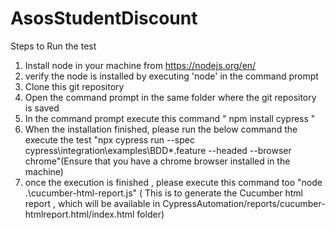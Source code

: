 # AsosStudentDiscount
Steps to Run the test 
1. Install node  in your machine from   https://nodejs.org/en/   
2. verify the node is installed by executing  'node' in the command prompt 
3. Clone this git repository 
4. Open the command prompt in the same folder where the git repository is saved
5. In the command prompt execute this command  " npm install cypress " 
6. When the installation finished, please run the below command the execute the test "npx cypress run --spec cypress\integration\examples\BDD\*.feature --headed --browser chrome"(Ensure that you have a chrome browser installed in the machine)
7. once the execution is finished , please execute this command too "node .\cucumber-html-report.js"  ( This is to  generate the Cucumber html report , which will be available in  CypressAutomation/reports/cucumber-htmlreport.html/index.html  folder) 
